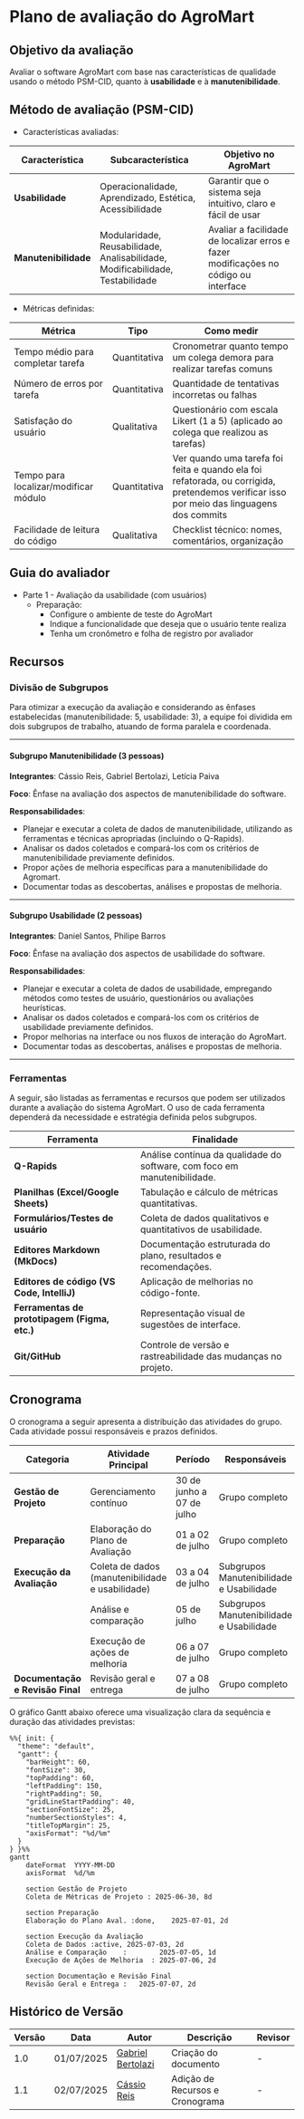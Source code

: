 # Plano de avaliação do AgroMart

## Objetivo da avaliação

Avaliar o software AgroMart com base nas características de qualidade usando o método PSM-CID, quanto à **usabilidade** e à **manutenibilidade**.

## Método de avaliação (PSM-CID)

- Características avaliadas:

| Característica       | Subcaracterística                                                             | Objetivo no AgroMart                                                                |
| -------------------- | ----------------------------------------------------------------------------- | ----------------------------------------------------------------------------------- |
| **Usabilidade**      | Operacionalidade, Aprendizado, Estética, Acessibilidade                       | Garantir que o sistema seja intuitivo, claro e fácil de usar                        |
| **Manutenibilidade** | Modularidade, Reusabilidade, Analisabilidade, Modificabilidade, Testabilidade | Avaliar a facilidade de localizar erros e fazer modificações no código ou interface |

- Métricas definidas:

| Métrica                               | Tipo         | Como medir                                                                                                                                |
| ------------------------------------- | ------------ | ----------------------------------------------------------------------------------------------------------------------------------------- |
| Tempo médio para completar tarefa     | Quantitativa | Cronometrar quanto tempo um colega demora para realizar tarefas comuns                                                                    |
| Número de erros por tarefa            | Quantitativa | Quantidade de tentativas incorretas ou falhas                                                                                             |
| Satisfação do usuário                 | Qualitativa  | Questionário com escala Likert (1 a 5) (aplicado ao colega que realizou as tarefas)                                                       |
| Tempo para localizar/modificar módulo | Quantitativa | Ver quando uma tarefa foi feita e quando ela foi refatorada, ou corrigida, pretendemos verificar isso por meio das linguagens dos commits |
| Facilidade de leitura do código       | Qualitativa  | Checklist técnico: nomes, comentários, organização                                                                                        |

## Guia do avaliador

- Parte 1 - Avaliação da usabilidade (com usuários)
  - Preparação:
    - Configure o ambiente de teste do AgroMart
    - Indique a funcionalidade que deseja que o usuário tente realiza
    - Tenha um cronômetro e folha de registro por avaliador

## Recursos

### Divisão de Subgrupos

Para otimizar a execução da avaliação e considerando as ênfases estabelecidas (manutenibilidade: 5, usabilidade: 3), a equipe foi dividida em dois subgrupos de trabalho, atuando de forma paralela e coordenada.

---

#### Subgrupo Manutenibilidade (3 pessoas)

**Integrantes**: Cássio Reis, Gabriel Bertolazi, Letícia Paiva

**Foco**: Ênfase na avaliação dos aspectos de manutenibilidade do software.

**Responsabilidades**:

- Planejar e executar a coleta de dados de manutenibilidade, utilizando as ferramentas e técnicas apropriadas (incluindo o Q-Rapids).
- Analisar os dados coletados e compará-los com os critérios de manutenibilidade previamente definidos.
- Propor ações de melhoria específicas para a manutenibilidade do Agromart.
- Documentar todas as descobertas, análises e propostas de melhoria.

---

#### Subgrupo Usabilidade (2 pessoas)

**Integrantes**: Daniel Santos, Philipe Barros

**Foco**: Ênfase na avaliação dos aspectos de usabilidade do software.

**Responsabilidades**:

- Planejar e executar a coleta de dados de usabilidade, empregando métodos como testes de usuário, questionários ou avaliações heurísticas.
- Analisar os dados coletados e compará-los com os critérios de usabilidade previamente definidos.
- Propor melhorias na interface ou nos fluxos de interação do AgroMart.
- Documentar todas as descobertas, análises e propostas de melhoria.

---

### Ferramentas

A seguir, são listadas as ferramentas e recursos que podem ser utilizados durante a avaliação do sistema AgroMart. O uso de cada ferramenta dependerá da necessidade e estratégia definida pelos subgrupos.

| Ferramenta                              | Finalidade                                                                 |
|----------------------------------------|----------------------------------------------------------------------------|
| **Q-Rapids**                            | Análise contínua da qualidade do software, com foco em manutenibilidade.   |
| **Planilhas (Excel/Google Sheets)**    | Tabulação e cálculo de métricas quantitativas.                             |
| **Formulários/Testes de usuário**      | Coleta de dados qualitativos e quantitativos de usabilidade.               |
| **Editores Markdown (MkDocs)**         | Documentação estruturada do plano, resultados e recomendações.             |
| **Editores de código (VS Code, IntelliJ)** | Aplicação de melhorias no código-fonte.                                |
| **Ferramentas de prototipagem (Figma, etc.)** | Representação visual de sugestões de interface.                    |
| **Git/GitHub**                | Controle de versão e rastreabilidade das mudanças no projeto.              |

## Cronograma

O cronograma a seguir apresenta a distribuição das atividades do grupo. Cada atividade possui responsáveis e prazos definidos.

| **Categoria**                    | **Atividade Principal**                          | **Período**               | **Responsáveis**                         |
| -------------------------------- | ------------------------------------------------ | ------------------------- | ---------------------------------------- |
| **Gestão de Projeto**            | Gerenciamento contínuo                           | 30 de junho a 07 de julho | Grupo completo                           |
| **Preparação**                   | Elaboração do Plano de Avaliação                 | 01 a 02 de julho          | Grupo completo                           |
| **Execução da Avaliação**        | Coleta de dados (manutenibilidade e usabilidade) | 03 a 04 de julho          | Subgrupos Manutenibilidade e Usabilidade |
|                                  | Análise e comparação                             | 05 de julho               | Subgrupos Manutenibilidade e Usabilidade |
|                                  | Execução de ações de melhoria                    | 06 a 07 de julho          | Grupo completo                           |
| **Documentação e Revisão Final** | Revisão geral e entrega                          | 07 a 08 de julho          | Grupo completo                           |

O gráfico Gantt abaixo oferece uma visualização clara da sequência e duração das atividades previstas:

```mermaid
%%{ init: {
  "theme": "default",
  "gantt": {
    "barHeight": 60,
    "fontSize": 30,
    "topPadding": 60,
    "leftPadding": 150,
    "rightPadding": 50,
    "gridLineStartPadding": 40,
    "sectionFontSize": 25,
    "numberSectionStyles": 4,
    "titleTopMargin": 25,
    "axisFormat": "%d/%m"
  }
} }%%
gantt
    dateFormat  YYYY-MM-DD
    axisFormat  %d/%m

    section Gestão de Projeto
    Coleta de Métricas de Projeto : 2025-06-30, 8d

    section Preparação
    Elaboração do Plano Aval. :done,    2025-07-01, 2d

    section Execução da Avaliação
    Coleta de Dados :active, 2025-07-03, 2d
    Análise e Comparação    :        2025-07-05, 1d
    Execução de Ações de Melhoria  : 2025-07-06, 2d

    section Documentação e Revisão Final
    Revisão Geral e Entrega :   2025-07-07, 2d
```

## Histórico de Versão

| Versão | Data       | Autor                                                | Descrição                       | Revisor |
| ------ | ---------- | ---------------------------------------------------- | ------------------------------- | ------- |
| 1.0    | 01/07/2025 | [Gabriel Bertolazi](https://github.com/PhilipeSousa) | Criação do documento            | -       |
| 1.1    | 02/07/2025 | [Cássio Reis](https://github.com/csreis72)           | Adição de Recursos e Cronograma | -       |
